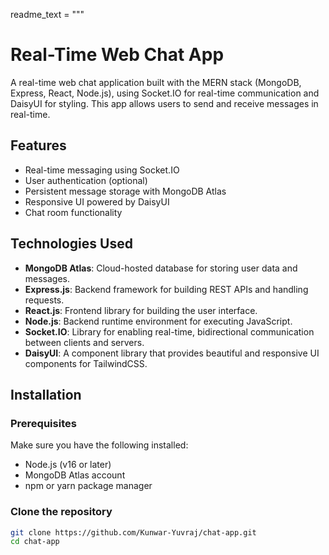 readme_text = """
# Real-Time Web Chat App

A real-time web chat application built with the MERN stack (MongoDB, Express, React, Node.js), using Socket.IO for real-time communication and DaisyUI for styling. This app allows users to send and receive messages in real-time.

## Features

- Real-time messaging using Socket.IO
- User authentication (optional)
- Persistent message storage with MongoDB Atlas
- Responsive UI powered by DaisyUI
- Chat room functionality

## Technologies Used

- **MongoDB Atlas**: Cloud-hosted database for storing user data and messages.
- **Express.js**: Backend framework for building REST APIs and handling requests.
- **React.js**: Frontend library for building the user interface.
- **Node.js**: Backend runtime environment for executing JavaScript.
- **Socket.IO**: Library for enabling real-time, bidirectional communication between clients and servers.
- **DaisyUI**: A component library that provides beautiful and responsive UI components for TailwindCSS.

## Installation

### Prerequisites

Make sure you have the following installed:

- Node.js (v16 or later)
- MongoDB Atlas account
- npm or yarn package manager

### Clone the repository

```bash
git clone https://github.com/Kunwar-Yuvraj/chat-app.git
cd chat-app
